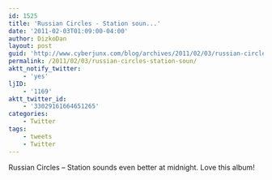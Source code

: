 ```yaml
---
id: 1525
title: 'Russian Circles - Station soun...'
date: '2011-02-03T01:09:00-04:00'
author: DizkoDan
layout: post
guid: 'http://www.cyberjunx.com/blog/archives/2011/02/03/russian-circles-station-soun/'
permalink: /2011/02/03/russian-circles-station-soun/
aktt_notify_twitter:
    - 'yes'
ljID:
    - '1169'
aktt_twitter_id:
    - '33029161664651265'
categories:
    - Twitter
tags:
    - tweets
    - Twitter
---
```


Russian Circles – Station sounds even better at midnight. Love this album!